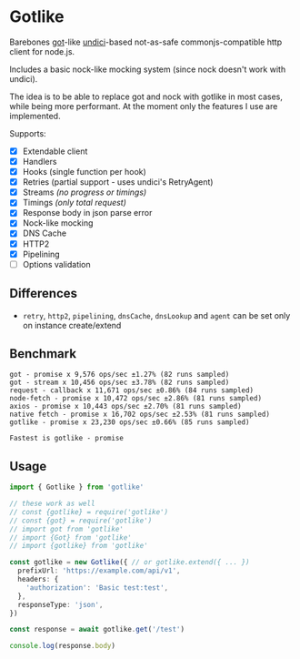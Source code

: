 # Gotlike

Barebones [got](https://github.com/sindresorhus/got)-like [undici](https://github.com/nodejs/undici)-based not-as-safe
commonjs-compatible http client for node.js.

Includes a basic nock-like mocking system (since nock doesn't work with undici).

The idea is to be able to replace got and nock with gotlike in most cases, while being more performant.
At the moment only the features I use are implemented.

Supports:
- [x] Extendable client
- [x] Handlers
- [x] Hooks (single function per hook)
- [x] Retries (partial support - uses undici's RetryAgent)
- [x] Streams *(no progress or timings)*
- [x] Timings *(only total request)*
- [x] Response body in json parse error
- [x] Nock-like mocking
- [x] DNS Cache
- [x] HTTP2
- [x] Pipelining
- [ ] Options validation

## Differences

- `retry`, `http2`, `pipelining`, `dnsCache`, `dnsLookup` and `agent` can be set only on instance create/extend

## Benchmark

```
got - promise x 9,576 ops/sec ±1.27% (82 runs sampled)
got - stream x 10,456 ops/sec ±3.78% (82 runs sampled)
request - callback x 11,671 ops/sec ±0.86% (84 runs sampled)
node-fetch - promise x 10,472 ops/sec ±2.86% (81 runs sampled)
axios - promise x 10,443 ops/sec ±2.70% (81 runs sampled)
native fetch - promise x 16,702 ops/sec ±2.53% (81 runs sampled)
gotlike - promise x 23,230 ops/sec ±0.66% (85 runs sampled)

Fastest is gotlike - promise
```

## Usage

```ts
import { Gotlike } from 'gotlike'

// these work as well
// const {gotlike} = require('gotlike')
// const {got} = require('gotlike')
// import got from 'gotlike'
// import {Got} from 'gotlike'
// import {gotlike} from 'gotlike'

const gotlike = new Gotlike({ // or gotlike.extend({ ... })
  prefixUrl: 'https://example.com/api/v1',
  headers: {
    'authorization': 'Basic test:test',
  },
  responseType: 'json',
})

const response = await gotlike.get('/test')

console.log(response.body)
```
